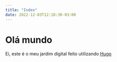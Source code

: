 ```yaml
---
title: "Index"
date: 2022-12-03T12:10:30-03:00
---
```

# Olá mundo

Ei, este é o meu jardim digital feito utilizando [Hugo](https://gohugo.io)
